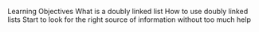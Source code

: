 Learning Objectives
What is a doubly linked list
How to use doubly linked lists
Start to look for the right source of information without too much help